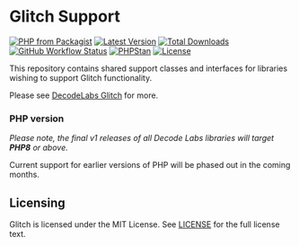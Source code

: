 # Glitch Support

[![PHP from Packagist](https://img.shields.io/packagist/php-v/decodelabs/glitch-support?style=flat)](https://packagist.org/packages/decodelabs/glitch-support)
[![Latest Version](https://img.shields.io/packagist/v/decodelabs/glitch-support.svg?style=flat)](https://packagist.org/packages/decodelabs/glitch-support)
[![Total Downloads](https://img.shields.io/packagist/dt/decodelabs/glitch-support.svg?style=flat)](https://packagist.org/packages/decodelabs/glitch-support)
[![GitHub Workflow Status](https://img.shields.io/github/workflow/status/decodelabs/glitch-support/PHP%20Composer)](https://github.com/decodelabs/glitch-support/actions/workflows/php.yml)
[![PHPStan](https://img.shields.io/badge/PHPStan-enabled-44CC11.svg?longCache=true&style=flat)](https://github.com/phpstan/phpstan)
[![License](https://img.shields.io/packagist/l/decodelabs/glitch-support?style=flat)](https://packagist.org/packages/decodelabs/glitch-support)

This repository contains shared support classes and interfaces for libraries wishing to support Glitch functionality.

Please see [DecodeLabs Glitch](https://github.com/decodelabs/glitch) for more.


### PHP version

_Please note, the final v1 releases of all Decode Labs libraries will target **PHP8** or above._

Current support for earlier versions of PHP will be phased out in the coming months.


## Licensing
Glitch is licensed under the MIT License. See [LICENSE](./LICENSE) for the full license text.
